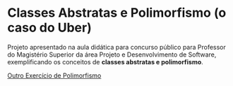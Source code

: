 # Classes Abstratas e Polimorfismo (o caso do Uber)
Projeto apresentado na aula didática para concurso público para Professor do Magistério Superior da área Projeto e Desenvolvimento de Software, exemplificando os conceitos de **classes abstratas e polimorfismo**.

[Outro Exercício de Polimorfismo](Polimorfismo.md)
